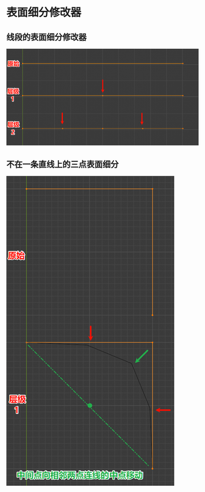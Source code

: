 # 表面细分修改器


## 线段的表面细分修改器


![alt text](修改器_表面细分/线段表面细分.png)


## 不在一条直线上的三点表面细分


![alt text](修改器_表面细分/不在一条直线上的三点表面细分.png)






